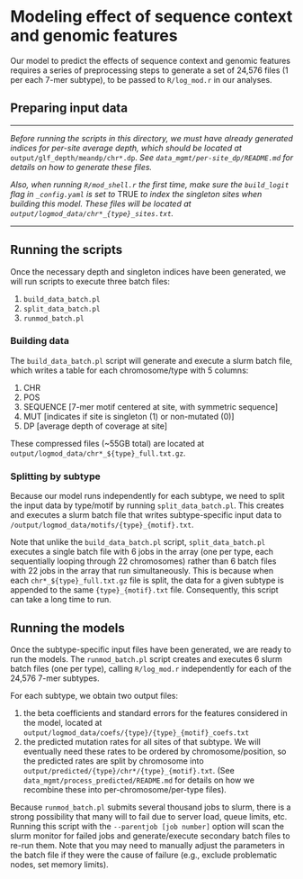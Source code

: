 # Modeling effect of sequence context and genomic features

Our model to predict the effects of sequence context and genomic features requires a series of preprocessing steps to generate a set of 24,576 files (1 per each 7-mer subtype), to be passed to `R/log_mod.r` in our analyses.

## Preparing input data
----------------------------------------------

*Before running the scripts in this directory, we must have already generated indices for per-site average depth, which should be located at* `output/glf_depth/meandp/chr*.dp`. *See `data_mgmt/per-site_dp/README.md` for details on how to generate these files.*

*Also, when running `R/mod_shell.r` the first time, make sure the `build_logit` flag in `_config.yaml` is set to* TRUE *to index the singleton sites when building this model. These files will be located at `output/logmod_data/chr*_{type}_sites.txt`.*

----------------------------------------------

## Running the scripts

Once the necessary depth and singleton indices have been generated, we will run scripts to execute three batch files:

1. `build_data_batch.pl`
2. `split_data_batch.pl`
3. `runmod_batch.pl`

### Building data

The `build_data_batch.pl` script will generate and execute a slurm batch file, which writes a table for each chromosome/type with 5 columns:
1. CHR
2. POS
3. SEQUENCE \[7-mer motif centered at site, with symmetric sequence\]
4. MUT \[indicates if site is singleton (1) or non-mutated (0)\]
5. DP \[average depth of coverage at site\]

These compressed files (~55GB total) are located at `output/logmod_data/chr*_${type}_full.txt.gz`.

### Splitting by subtype

Because our model runs independently for each subtype, we need to split the input data by type/motif by running `split_data_batch.pl`. This creates and executes a slurm batch file that writes subtype-specific input data to `/output/logmod_data/motifs/{type}_{motif}.txt`.

Note that unlike the `build_data_batch.pl` script, `split_data_batch.pl` executes a single batch file with 6 jobs in the array (one per type, each sequentially looping through 22 chromosomes) rather than 6 batch files with 22 jobs in the array that run simultaneously. This is because when each `chr*_${type}_full.txt.gz` file is split, the data for a given subtype is appended to the same `{type}_{motif}.txt` file. Consequently, this script can take a long time to run.

## Running the models
Once the subtype-specific input files have been generated, we are ready to run the models. The `runmod_batch.pl` script creates and executes 6 slurm batch files (one per type), calling `R/log_mod.r` independently for each of the 24,576 7-mer subtypes.

For each subtype, we obtain two output files:
1. the beta coefficients and standard errors for the features considered in the model, located at `output/logmod_data/coefs/{type}/{type}_{motif}_coefs.txt`
2. the predicted mutation rates for all sites of that subtype. We will eventually need these rates to be ordered by chromosome/position, so the predicted rates are split by chromosome into `output/predicted/{type}/chr*/{type}_{motif}.txt`. (See `data_mgmt/process_predicted/README.md` for details on how we recombine these into per-chromosome/per-type files).

Because `runmod_batch.pl` submits several thousand jobs to slurm, there is a strong possibility that many will to fail due to server load, queue limits, etc. Running this script with the `--parentjob [job number]` option will scan the slurm monitor for failed jobs and generate/execute secondary batch files to re-run them. Note that you may need to manually adjust the parameters in the batch file if they were the cause of failure (e.g., exclude problematic nodes, set memory limits).
